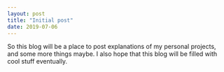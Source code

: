 ```yaml
---
layout: post
title: "Initial post"
date: 2019-07-06
---
```

So this blog will be a place to post explanations of my personal projects, and some more things maybe. I also hope that this blog will be filled with cool stuff eventually.
